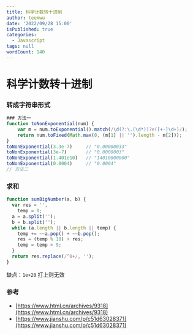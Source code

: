 ```yaml
---
title: 科学计数转十进制
author: teemwu
date: '2022/09/28 15:00'
isPublished: true
categories:
  - Javascript
tags: null
wordCount: 140
---
```


# 科学计数转十进制

### 转成字符串形式
```javascript
### 方法一
function toNonExponential(num) {
    var m = num.toExponential().match(/\d(?:\.(\d*))?e([+-]\d+)/);
    return num.toFixed(Math.max(0, (m[1] || '').length - m[2]));
}
toNonExponential(3.3e-7)     // "0.00000033"
toNonExponential(3e-7)       // "0.0000003"
toNonExponential(1.401e10)   // "14010000000"
toNonExponential(0.0004)     // "0.0004"
// 方法二

```
### 求和
```javascript
function sumBigNumber(a, b) {
  var res = '',
    temp = 0;
  a = a.split('');
  b = b.split('');
  while (a.length || b.length || temp) {
    temp += ~~a.pop() + ~~b.pop();
    res = (temp % 10) + res;
    temp = temp > 9;
  }
  return res.replace(/^0+/, '');
}
```
缺点：`1e+20` 打上则无效

### 参考
- [https://www.html.cn/archives/9318](https://www.html.cn/archives/9318)
- [https://www.jianshu.com/p/c51d63028371](https://www.jianshu.com/p/c51d63028371)
